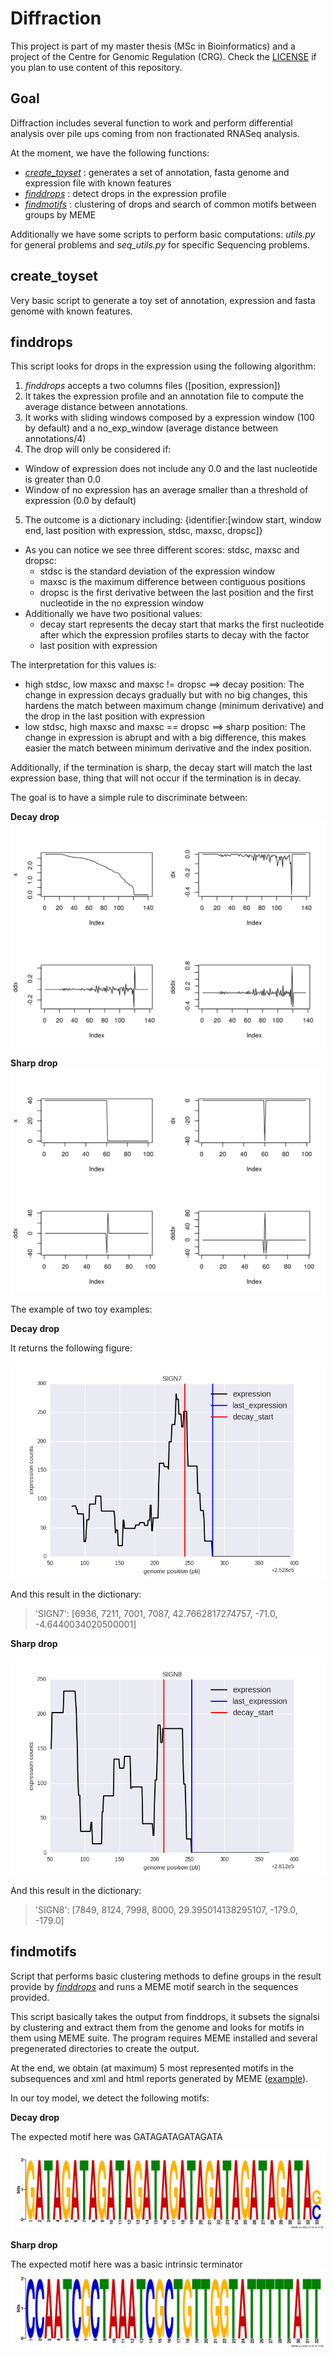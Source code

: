 # Diffraction

This project is part of my master thesis (MSc in Bioinformatics) and a project of the Centre for Genomic Regulation (CRG). Check the [LICENSE](./LICENSE) if you plan to use content of this repository.

## Goal

Diffraction includes several function to work and perform differential analysis over pile ups coming from non fractionated RNASeq analysis.

At the moment, we have the following functions:

 - [*_create_toyset_*](#create_toyset) : generates a set of annotation, fasta genome and expression file with known features
 - [*_finddrops_*](#finddrops) : detect drops in the expression profile
 - [*_findmotifs_*](#findmotifs) : clustering of drops and search of common motifs between groups by MEME

Additionally we have some scripts to perform basic computations: _utils.py_ for general problems and _seq\_utils.py_ for specific Sequencing problems.

## create\_toyset

Very basic script to generate a toy set of annotation, expression and fasta genome with known features.

## finddrops

This script looks for drops in the expression using the following algorithm:

1. _finddrops_ accepts a two columns files ([position, expression])
2. It takes the expression profile and an annotation file to compute the average distance between annotations.
3. It works with sliding windows composed by a expression window (100 by default) and a no\_exp\_window (average distance between annotations/4)
4. The drop will only be considered if:
  - Window of expression does not include any 0.0 and the last nucleotide is greater than 0.0
  - Window of no expression has an average smaller than a threshold of expression (0.0 by default)
5. The outcome is a dictionary including: \{identifier:\[window start, window end, last position with expression, stdsc, maxsc, dropsc\]\}
  - As you can notice we see three different scores: stdsc, maxsc and dropsc:
    - stdsc is the standard deviation of the expression window
    - maxsc is the maximum difference between contiguous positions
    - dropsc is the first derivative between the last position and the first nucleotide in the no expression window
  - Additionally we have two positional values:
    - decay start represents the decay start that marks the first nucleotide after which the expression profiles starts to decay with the factor
    - last position with expression

The interpretation for this values is:

  - high stdsc, low maxsc and maxsc != dropsc ==> decay position: The change in expression decays gradually but with no big changes, this hardens the match between maximum change (minimum derivative) and the drop in the last position with expression
  - low stdsc, high maxsc and maxsc == dropsc ==> sharp position: The change in expression is abrupt and with a big difference, this makes easier the match between minimum derivative and the index position.

Additionally, if the termination is sharp, the decay start will match the last expression base, thing that will not occur if the termination is in decay.

The goal is to have a simple rule to discriminate between:

**Decay drop**
![decay drop](figures/decay)

**Sharp drop**
![sharp drop](figures/sharp)

The example of two toy examples:

**Decay drop**

It returns the following figure:

![decay toy](results_finddrops/SIGN7.png)

And this result in the dictionary:

  > 'SIGN7': [6936, 7211, 7001, 7087, 42.7662817274757, -71.0, -4.6440034020500001]

**Sharp drop**

![sharp toy](results_finddrops/SIGN8.png)

And this result in the dictionary:

  > 'SIGN8': [7849, 8124, 7998, 8000, 29.395014138295107, -179.0, -179.0]

## findmotifs

Script that performs basic clustering methods to define groups in the result provide by [*_finddrops_*](#finddrops) and runs a MEME motif search in the sequences provided.

This script basically takes the output from finddrops, it subsets the signalsi by clustering and extract them from the genome and looks for motifs in them using MEME suite. The program requires MEME installed and several pregenerated directories to create the output.

At the end, we obtain (at maximum) 5 most represented motifs in the subsequences and xml and html reports generated by MEME ([example](./meme_results/sharp_signals)).

In our toy model, we detect the following motifs:

**Decay drop**

The expected motif here was GATAGATAGATAGATA

![decay motif](./results_meme/decay_signals/logo1.png)

**Sharp drop**

The expected motif here was a basic intrinsic terminator
![sharp motif](./results_meme/sharp_signals/logo1.png)
